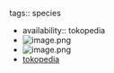 tags:: species

- availability:: tokopedia
- ![image.png](https://peach-geographical-bat-397.mypinata.cloud/ipfs/QmcnjQFBTVdpBKLDqvbQzhyYfZpqLvf4392ajPJYWpBHTP)
- ![image.png](https://peach-geographical-bat-397.mypinata.cloud/ipfs/QmW4hNyK7WCYQEomyG6DWPE4rs6huXKdVXFV1HzosUZG67)
- [tokopedia](https://www.tokopedia.com/ginter/bibit-tanaman-pohon-paulownia-royal-empress-tree-benih-b-wibtku-1813ss?extParam=ivf%3Dfalse%26src%3Dsearch)